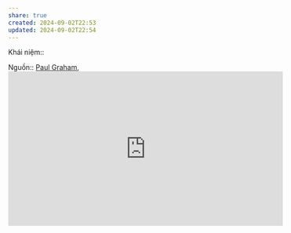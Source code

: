 ```yaml
---
share: true
created: 2024-09-02T22:53
updated: 2024-09-02T22:54
---
```

Khái niệm:: 

Nguồn:: [Paul Graham](../../%CE%9E%20Ngu%E1%BB%93n/Paul%20Graham.md), <iframe width="560" height="315" src="https://www.youtube.com/embed/Ci9L6zVbwnA?si=lOjY-bJS3UTCx7bA&amp;start=490" title="YouTube video player" frameborder="0" allow="accelerometer; autoplay; clipboard-write; encrypted-media; gyroscope; picture-in-picture; web-share" referrerpolicy="strict-origin-when-cross-origin" allowfullscreen></iframe>
